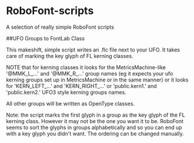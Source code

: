 # RoboFont-scripts
A selection of really simple RoboFont scripts

##UFO Groups to FontLab Class

This makeshift, simple script writes an .flc file next to your UFO. It takes care of marking the key glyph of FL kerning classes. 
    
NOTE that for kerning classes it looks for the MetricsMachine-like '@MMK_L_...' and '@MMK_R_...' group names (eg it expects your ufo kerning groups set up in MetricsMachine or in the same manner) or it looks for 'KERN_LEFT_...' and 'KERN_RIGHT_...' or 'public.kern1.' and 'public.kern2.' UFO3 style kerning groups names.
    
All other groups will be written as OpenType classes.

Note: the script marks the first glyph in a group as the key glyph of the FL kerning class. However it may not be the one you want it to be. RoboFont seems to sort the glyphs in groups alphabetically and so you can end up with a key glyph you didn't want. The ordering can be changed manually.
